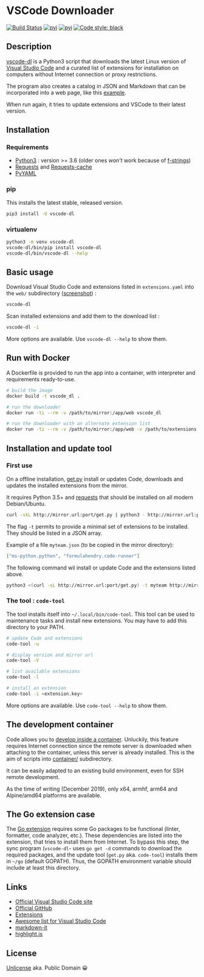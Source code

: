 # VSCode Downloader

[![Build Status](https://travis-ci.org/rene-d/vscode-dl.svg?branch=master)](https://travis-ci.org/rene-d/vscode-dl)
[![pyi](https://img.shields.io/pypi/v/vscode-dl.svg)](https://pypi.python.org/pypi/vscode-dl)
[![pyi](https://img.shields.io/pypi/pyversions/vscode-dl.svg)](https://pypi.python.org/pypi/vscode-dl)
[![Code style: black](https://img.shields.io/badge/code%20style-black-000000.svg)](https://github.com/psf/black)


## Description

[vscode-dl](https://rene-d.github.io/vscode-dl) is a Python3 script that downloads the latest Linux version of [Visual Studio Code](http://code.visualstudio.com) and a curated list of extensions for installation on computers without Internet connection or proxy restrictions.

The program also creates a catalog in JSON and Markdown that can be incorporated into a web page, like this [example](https://rene-d.github.io/vscode-dl/demo.html).

When run again, it tries to update extensions and VSCode to their latest version.

## Installation

### Requirements

* [Python3](https://www.python.org/downloads) : version >= 3.6 (older ones *won't* work because of [f-strings](https://www.python.org/dev/peps/pep-0498))
* [Requests](http://python-requests.org) and [Requests-cache](https://github.com/reclosedev/requests-cache)
* [PyYAML](https://pyyaml.org)

### pip

This installs the latest stable, released version.

```bash
pip3 install -U vscode-dl
```

### virtualenv

```bash
python3 -m venv vscode-dl
vscode-dl/bin/pip install vscode-dl
vscode-dl/bin/vscode-dl --help
```

## Basic usage

Download Visual Studio Code and extensions listed in `extensions.yaml` into the `web/` subdirectory ([screenshot](http://rene-d.github.io/vscode-dl/screenshot.html)) :
```bash
vscode-dl
```

Scan installed extensions and add them to the download list :
```bash
vscode-dl -i
```

More options are available. Use `vscode-dl --help` to show them.

## Run with Docker

A Dockerfile is provided to run the app into a container, with interpreter and requirements ready-to-use.

```bash
# build the image
docker build -t vscode_dl .

# run the downloader
docker run -ti --rm -v /path/to/mirror:/app/web vscode_dl

# run the downloader with an alternate extension list
docker run -ti --rm -v /path/to/mirror:/app/web -v /path/to/extensions.yaml:/app/extensions.yaml vscode_dl
```

## Installation and update tool

### First use

On a offline installation, [get.py](src/vscode_dl/get.py) install or updates Code, downloads and updates the installed extensions from the mirror.

It requires Python 3.5+ and [requests](http://python-requests.org) that should be installed on all modern Debian/Ubuntu.

```bash
curl -skL http://mirror.url:port/get.py | python3 - http://mirror.url:port/
```

The flag `-t` permits to provide a minimal set of extensions to be installed. They should be listed in a JSON array.

Example of a file `myteam.json` (to be copied in the mirror directory):
```JSON
["ms-python.python", "formulahendry.code-runner"]
```

The following command wil install or update Code and the extensions listed above.
```bash
python3 <(curl -sL http://mirror.url:port/get.py) -t myteam http://mirror.url:port/
```

### The tool : `code-tool`

The tool installs itself into `~/.local/bin/code-tool`. This tool can be used to maintenance tasks and install new extensions. You may have to add this directory to your PATH.

```bash
# update Code and extensions
code-tool -u

# display version and mirror url
code-tool -V

# list available extensions
code-tool -l

# install an extension
code-tool -i <extension.key>
```

More options are available. Use `code-tool --help` to show them.

## The development container

Code allows you to [develop inside a container](https://code.visualstudio.com/docs/remote/containers). Unluckily, this feature requires Internet connection since the remote server is downloaded when attaching to the container, unless this server is already installed. This is the aim of scripts into [container/](container/) subdirectory.

It can be easily adapted to an existing build environment, even for SSH remote development.

As the time of writing (December 2019), only x64, armhf, arm64 and Alpine/amd64 platforms are available.

## The Go extension case

The [Go extension](https://marketplace.visualstudio.com/items/ms-vscode.Go) requires some Go packages to be functional (linter, formatter, code analyzer, etc.). These dependencies are listed into the extension, that tries to install them from Internet. To bypass this step, the sync program (`vscode-dl`- uses `go get -d` commands to download the required packages, and the update tool (`get.py` aka. `code-tool`) installs them in `~/go` (default GOPATH). Thus, the GOPATH environment variable should include at least this directory.

## Links

* [Official Visual Studio Code site](https://code.visualstudio.com/)
* [Official GitHub](https://github.com/microsoft/vscode)
* [Extensions](https://marketplace.visualstudio.com/vscode)
* [Awesome list for Visual Studio Code](https://github.com/viatsko/awesome-vscode)
* [markdown-it](https://github.com/markdown-it/markdown-it)
* [highlight.js](https://github.com/isagalaev/highlight.js)

## License

[Unlicense](http://unlicense.org) aka. Public Domain 😀
